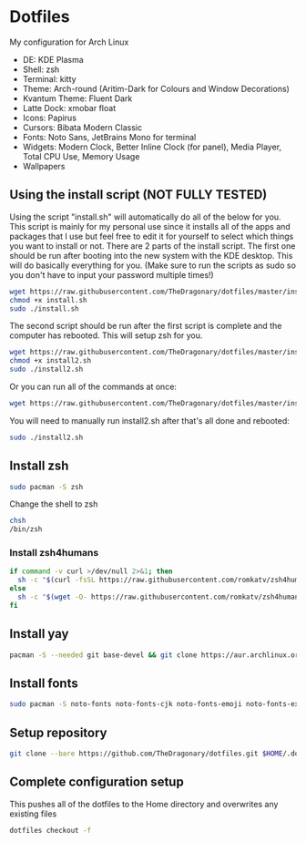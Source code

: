 # Dotfiles
My configuration for Arch Linux
- DE: KDE Plasma
- Shell: zsh
- Terminal: kitty
- Theme: Arch-round (Aritim-Dark for Colours and Window Decorations)
- Kvantum Theme: Fluent Dark
- Latte Dock: xmobar float
- Icons: Papirus
- Cursors: Bibata Modern Classic
- Fonts: Noto Sans, JetBrains Mono for terminal
- Widgets: Modern Clock, Better Inline Clock (for panel), Media Player, Total CPU Use, Memory Usage
- Wallpapers

## Using the install script (NOT FULLY TESTED)
Using the script "install.sh" will automatically do all of the below for you. This script is mainly for my personal use since it installs all of the apps and packages that I use but feel free to edit it for yourself to select which things you want to install or not. There are 2 parts of the install script. The first one should be run after booting into the new system with the KDE desktop. This will do basically everything for you.
(Make sure to run the scripts as sudo so you don't have to input your password multiple times!)
```sh
wget https://raw.githubusercontent.com/TheDragonary/dotfiles/master/install.sh
chmod +x install.sh
sudo ./install.sh
```
The second script should be run after the first script is complete and the computer has rebooted. This will setup zsh for you.
```sh
wget https://raw.githubusercontent.com/TheDragonary/dotfiles/master/install2.sh
chmod +x install2.sh
sudo ./install2.sh
```
Or you can run all of the commands at once:
```sh
wget https://raw.githubusercontent.com/TheDragonary/dotfiles/master/install.sh && wget https://raw.githubusercontent.com/TheDragonary/dotfiles/master/install2.sh && chmod +x install.sh && chmod +x install2.sh && sudo ./install.sh
```
You will need to manually run install2.sh after that's all done and rebooted:
```sh
sudo ./install2.sh
```

## Install zsh
```sh
sudo pacman -S zsh 
```
Change the shell to zsh
```sh
chsh
/bin/zsh
```
### Install zsh4humans
```sh
if command -v curl >/dev/null 2>&1; then
  sh -c "$(curl -fsSL https://raw.githubusercontent.com/romkatv/zsh4humans/v5/install)"
else
  sh -c "$(wget -O- https://raw.githubusercontent.com/romkatv/zsh4humans/v5/install)"
fi
```
## Install yay
```sh
pacman -S --needed git base-devel && git clone https://aur.archlinux.org/yay.git && cd yay && makepkg -si
```
## Install fonts
```sh
sudo pacman -S noto-fonts noto-fonts-cjk noto-fonts-emoji noto-fonts-extra ttf-jetbrains-mono ttf-fira-code ttf-liberation ttf-roboto ttf-ubuntu-font-family && yay -S ttf-meslo-nerd-font-powerlevel10k
```

## Setup repository
```sh
git clone --bare https://github.com/TheDragonary/dotfiles.git $HOME/.dotfiles && alias dotfiles='/usr/bin/git --git-dir=$HOME/.dotfiles/ --work-tree=$HOME'
```

## Complete configuration setup
This pushes all of the dotfiles to the Home directory and overwrites any existing files
```sh
dotfiles checkout -f
```
